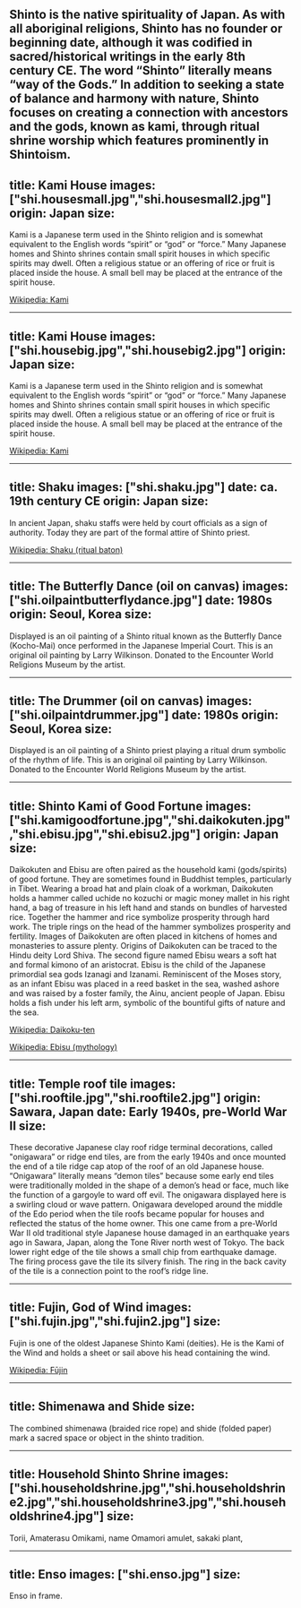Shinto is the native spirituality of Japan. As with all aboriginal religions, Shinto has no founder or beginning date, although it was codified in sacred/historical writings in the early 8th century CE. The word “Shinto” literally means “way of the Gods.” In addition to seeking a state of balance and harmony with nature, Shinto focuses on creating a connection with ancestors and the gods, known as kami, through ritual shrine worship which features prominently in Shintoism.
---
title: Kami House
images: ["shi.housesmall.jpg","shi.housesmall2.jpg"]
origin: Japan
size:
---
Kami is a Japanese term used in the Shinto religion and is somewhat equivalent to the English words “spirit” or “god” or “force.” Many Japanese homes and Shinto shrines contain small spirit houses in which specific spirits may dwell. Often a religious statue or an offering of rice or fruit is placed inside the house. A small bell may be placed at the entrance of the spirit house.

[Wikipedia: Kami](http://en.wikipedia.org/wiki/Kami)


---
title: Kami House
images: ["shi.housebig.jpg","shi.housebig2.jpg"]
origin: Japan
size:
---
Kami is a Japanese term used in the Shinto religion and is somewhat equivalent to the English words “spirit” or “god” or “force.” Many Japanese homes and Shinto shrines contain small spirit houses in which specific spirits may dwell. Often a religious statue or an offering of rice or fruit is placed inside the house. A small bell may be placed at the entrance of the spirit house.

[Wikipedia: Kami](http://en.wikipedia.org/wiki/Kami)


---
title: Shaku
images: ["shi.shaku.jpg"]
date: ca. 19th century CE
origin: Japan
size:
---
In ancient Japan, shaku staffs were held by court officials as a sign of authority. Today they are part of the formal attire of Shinto priest.

[Wikipedia: Shaku (ritual baton)](http://en.wikipedia.org/wiki/Shaku_%28ritual_baton%29)


---
title: The Butterfly Dance (oil on canvas)
images: ["shi.oilpaintbutterflydance.jpg"]
date: 1980s
origin: Seoul, Korea
size:
---
Displayed is an oil painting of a Shinto ritual known as the Butterfly Dance (Kocho-Mai) once performed in the Japanese Imperial Court. This is an original oil painting by Larry Wilkinson. Donated to the Encounter World Religions Museum by the artist.


---
title: The Drummer (oil on canvas)
images: ["shi.oilpaintdrummer.jpg"]
date: 1980s
origin: Seoul, Korea
size:
---
Displayed is an oil painting of a Shinto priest playing a ritual drum symbolic of the rhythm of life. This is an original oil painting by Larry Wilkinson. Donated to the Encounter World Religions Museum by the artist.


---
title: Shinto Kami of Good Fortune 
images: ["shi.kamigoodfortune.jpg","shi.daikokuten.jpg","shi.ebisu.jpg","shi.ebisu2.jpg"]
origin: Japan
size:
---
Daikokuten and Ebisu are often paired as the household kami (gods/spirits) of good fortune. They are sometimes found in Buddhist temples, particularly in Tibet. Wearing a broad hat and plain cloak of a workman, Daikokuten holds a hammer called uchide no kozuchi or magic money mallet in his right hand, a bag of treasure in his left hand and stands on bundles of harvested rice. Together the hammer and rice symbolize prosperity through hard work. The triple rings on the head of the hammer symbolizes prosperity and fertility. Images of Daikokuten are often placed in kitchens of homes and monasteries to assure plenty. Origins of Daikokuten can be traced to the Hindu deity Lord Shiva. The second figure named Ebisu wears a soft hat and formal kimono of an aristocrat. Ebisu is the child of the Japanese primordial sea gods Izanagi and Izanami. Reminiscent of the Moses story, as an infant Ebisu was placed in a reed basket in the sea, washed ashore and was raised by a foster family, the Ainu, ancient people of Japan. Ebisu holds a fish under his left arm, symbolic of the bountiful gifts of nature and the sea.

[Wikipedia: Daikoku-ten](http://en.wikipedia.org/wiki/Daikoku-ten)

[Wikipedia: Ebisu (mythology)](http://en.wikipedia.org/wiki/Ebisu_%28mythology%29)


---
title: Temple roof tile
images: ["shi.rooftile.jpg","shi.rooftile2.jpg"]
origin: Sawara, Japan
date: Early 1940s, pre-World War II
size:
---
These decorative Japanese clay roof ridge terminal decorations, called "onigawara” or ridge end tiles, are from the early 1940s and once mounted the end of a tile ridge cap atop of the roof of an old Japanese house. “Onigawara” literally means “demon tiles” because some early end tiles were traditionally molded in the shape of a demon’s head or face, much like the function of a gargoyle to ward off evil. The onigawara displayed here is a swirling cloud or wave pattern. Onigawara developed around the middle of the Edo period when the tile roofs became popular for houses and reflected the status of the home owner. This one came from a pre-World War II old traditional style Japanese house damaged in an earthquake years ago in Sawara, Japan, along the Tone River north west of Tokyo. The back lower right edge of the tile shows a small chip from earthquake damage. The firing process gave the tile its silvery finish. The ring in the back cavity of the tile is a connection point to the roof’s ridge line.


---
title: Fujin, God of Wind
images: ["shi.fujin.jpg","shi.fujin2.jpg"]
size:
---
Fujin is one of the oldest Japanese Shinto Kami (deities). He is the Kami of the Wind and holds a sheet or sail above his head containing the wind.



[Wikipedia: Fūjin](http://en.wikipedia.org/wiki/F%C5%ABjin)


---
title: Shimenawa and Shide
size:
---
The combined shimenawa (braided rice rope) and shide (folded paper) mark a sacred space or object in the shinto tradition.


---
title: Household Shinto Shrine
images: ["shi.householdshrine.jpg","shi.householdshrine2.jpg","shi.householdshrine3.jpg","shi.householdshrine4.jpg"]
size:
---
Torii, Amaterasu Omikami, name Omamori amulet, sakaki plant,


---
title: Enso
images: ["shi.enso.jpg"]
size:
---
Enso in frame.


